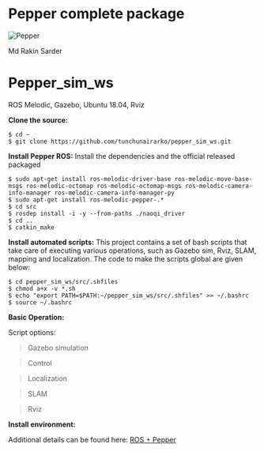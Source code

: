 # Pepper complete package

![Pepper](https://www.softbankrobotics.com/emea/themes/custom/softbank/images/360/pepper.png)

Md Rakin Sarder

Pepper_sim_ws
====================
ROS Melodic, Gazebo, Ubuntu 18.04, Rviz

**Clone the source:**

```
$ cd ~
$ git clone https://github.com/tunchunairarko/pepper_sim_ws.git
```


**Install Pepper ROS:**
Install the dependencies and the official released packaged
```
$ sudo apt-get install ros-melodic-driver-base ros-melodic-move-base-msgs ros-melodic-octomap ros-melodic-octomap-msgs ros-melodic-camera-info-manager ros-melodic-camera-info-manager-py
$ sudo apt-get install ros-melodic-pepper-.*
$ cd src
$ rosdep install -i -y --from-paths ./naoqi_driver
$ cd ..
$ catkin_make
```



**Install automated scripts:**
This project contains a set of bash scripts that take care of executing various operations, such as Gazebo sim, Rviz, SLAM, mapping and localization. The code to make the scripts global are given below:
```
$ cd pepper_sim_ws/src/.shfiles
$ chmod a+x -v *.sh
$ echo "export PATH=$PATH:~/pepper_sim_ws/src/.shfiles" >> ~/.bashrc
$ source ~/.bashrc
```

**Basic Operation:**

Script options:

> Gazebo simulation

> Control

> Localization

> SLAM

> Rviz



**Install environment:**

Additional details can be found here: [ROS + Pepper](https://github.com/manoelpla/scriptpepper)



